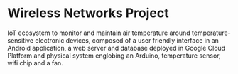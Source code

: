 # Wireless Networks Project 
IoT ecosystem to monitor and maintain air temperature around temperature-sensitive electronic devices, composed of a user friendly interface in an Android application, a web server and database deployed in Google Cloud Platform and physical system englobing an Arduino, temperature sensor, wifi chip and a fan. 

